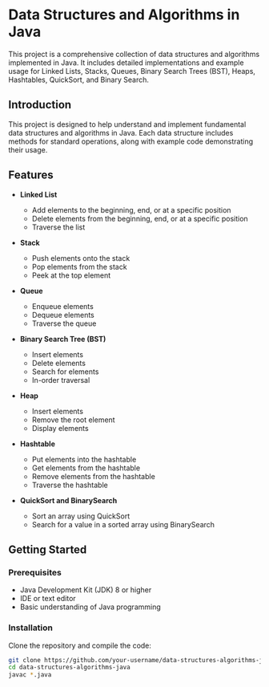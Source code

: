 # Data Structures and Algorithms in Java

This project is a comprehensive collection of data structures and algorithms implemented in Java. It includes detailed implementations and example usage for Linked Lists, Stacks, Queues, Binary Search Trees (BST), Heaps, Hashtables, QuickSort, and Binary Search.

## Introduction

This project is designed to help understand and implement fundamental data structures and algorithms in Java. Each data structure includes methods for standard operations, along with example code demonstrating their usage.

## Features

- **Linked List**
  - Add elements to the beginning, end, or at a specific position
  - Delete elements from the beginning, end, or at a specific position
  - Traverse the list

- **Stack**
  - Push elements onto the stack
  - Pop elements from the stack
  - Peek at the top element

- **Queue**
  - Enqueue elements
  - Dequeue elements
  - Traverse the queue

- **Binary Search Tree (BST)**
  - Insert elements
  - Delete elements
  - Search for elements
  - In-order traversal

- **Heap**
  - Insert elements
  - Remove the root element
  - Display elements

- **Hashtable**
  - Put elements into the hashtable
  - Get elements from the hashtable
  - Remove elements from the hashtable
  - Traverse the hashtable

- **QuickSort and BinarySearch**
  - Sort an array using QuickSort
  - Search for a value in a sorted array using BinarySearch

## Getting Started

### Prerequisites
- Java Development Kit (JDK) 8 or higher
- IDE or text editor
- Basic understanding of Java programming

### Installation
Clone the repository and compile the code:
```bash
git clone https://github.com/your-username/data-structures-algorithms-java.git
cd data-structures-algorithms-java
javac *.java
